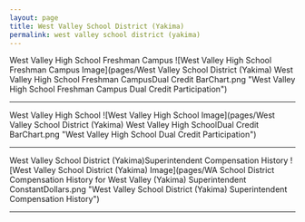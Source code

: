 ```yaml
---
layout: page
title: West Valley School District (Yakima)
permalink: west valley school district (yakima)
---
```



West Valley High School Freshman Campus
![West Valley High School Freshman Campus Image](pages/West Valley School District (Yakima) West Valley High School Freshman CampusDual Credit BarChart.png "West Valley High School Freshman Campus Dual Credit Participation")

___

West Valley High School
![West Valley High School Image](pages/West Valley School District (Yakima) West Valley High SchoolDual Credit BarChart.png "West Valley High School Dual Credit Participation")

___

West Valley School District (Yakima)Superintendent Compensation History
![West Valley School District (Yakima) Image](pages/WA School District Compensation History for West Valley (Yakima) Superintendent ConstantDollars.png "West Valley School District (Yakima) Superintendent Compensation History")

___

